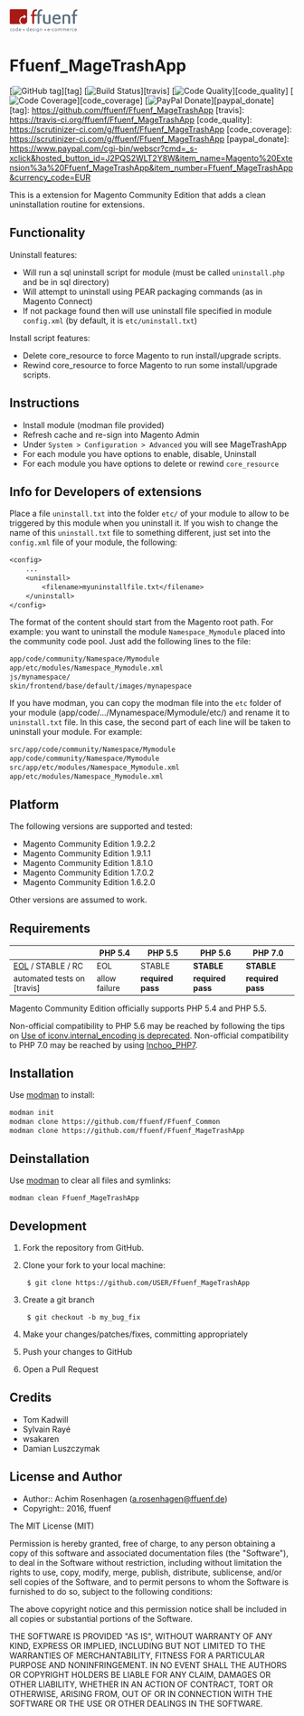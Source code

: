 <a href="http://www.ffuenf.de" title="ffuenf - code • design • e-commerce"><img src="https://github.com/ffuenf/Ffuenf_Common/blob/master/skin/adminhtml/default/default/ffuenf/ffuenf.png" alt="ffuenf - code • design • e-commerce" /></a>

Ffuenf_MageTrashApp
===================
[![GitHub tag](https://img.shields.io/github/tag/ffuenf/Ffuenf_MageTrashApp.svg)][tag]
[![Build Status](https://img.shields.io/travis/ffuenf/Ffuenf_MageTrashApp.svg)][travis]
[![Code Quality](https://scrutinizer-ci.com/g/ffuenf/Ffuenf_MageTrashApp/badges/quality-score.png)][code_quality]
[![Code Coverage](https://scrutinizer-ci.com/g/ffuenf/Ffuenf_MageTrashApp/badges/coverage.png)][code_coverage]
[![PayPal Donate](https://img.shields.io/badge/paypal-donate-blue.svg)][paypal_donate]
[tag]: https://github.com/ffuenf/Ffuenf_MageTrashApp
[travis]: https://travis-ci.org/ffuenf/Ffuenf_MageTrashApp
[code_quality]: https://scrutinizer-ci.com/g/ffuenf/Ffuenf_MageTrashApp
[code_coverage]: https://scrutinizer-ci.com/g/ffuenf/Ffuenf_MageTrashApp
[paypal_donate]: https://www.paypal.com/cgi-bin/webscr?cmd=_s-xclick&hosted_button_id=J2PQS2WLT2Y8W&item_name=Magento%20Extension%3a%20Ffuenf_MageTrashApp&item_number=Ffuenf_MageTrashApp&currency_code=EUR

This is a extension for Magento Community Edition that adds a clean uninstallation routine for extensions.

Functionality
-------------

Uninstall features:

* Will run a sql uninstall script for module (must be called `uninstall.php` and be in sql directory)
* Will attempt to uninstall using PEAR packaging commands (as in Magento Connect)
* If not package found then will use uninstall file specified in module `config.xml` (by default, it is `etc/uninstall.txt`)

Install script features:

* Delete core_resource to force Magento to run install/upgrade scripts.
* Rewind core_resource to force Magento to run some install/upgrade scripts.

Instructions
------------

* Install module (modman file provided)
* Refresh cache and re-sign into Magento Admin
* Under `System > Configuration > Advanced` you will see MageTrashApp
* For each module you have options to enable, disable, Uninstall
* For each module you have options to delete or rewind `core_resource`

Info for Developers of extensions
---------------------------------

Place a file `uninstall.txt` into the folder `etc/`  of your module to allow to be triggered by this module when you uninstall it.
If you wish to change the name of this `uninstall.txt` file to something different, just set into the `config.xml` file of your module, the following:

```
<config>
    ...
    <uninstall>
        <filename>myuninstallfile.txt</filename>
    </uninstall>
</config>
```

The format of the content should start from the Magento root path. For example: you want to uninstall the module `Namespace_Mymodule` placed into the community code pool.
Just add the following lines to the file:

```
app/code/community/Namespace/Mymodule
app/etc/modules/Namespace_Mymodule.xml
js/mynamespace/
skin/frontend/base/default/images/mynapespace
```

If you have modman, you can copy the modman file into the `etc` folder of your module (app/code/.../Mynamespace/Mymodule/etc/) and rename it to `uninstall.txt` file. In this case, the second part of each line will be taken to uninstall your module.
For example:
```
src/app/code/community/Namespace/Mymodule  app/code/community/Namespace/Mymodule
src/app/etc/modules/Namespace_Mymodule.xml app/etc/modules/Namespace_Mymodule.xml
```

Platform
--------

The following versions are supported and tested:

* Magento Community Edition 1.9.2.2
* Magento Community Edition 1.9.1.1
* Magento Community Edition 1.8.1.0
* Magento Community Edition 1.7.0.2
* Magento Community Edition 1.6.2.0

Other versions are assumed to work.

Requirements
------------

|                                                                     | PHP 5.4        | PHP 5.5           | PHP 5.6           | PHP 7.0           |
| ------------------------------------------------------------------- | -------------- | ----------------- | ----------------- | ----------------- |
| [EOL](https://secure.php.net/supported-versions.php) / STABLE / RC  | EOL            | STABLE            | **STABLE**        | **STABLE**        |
| automated tests on [travis]                                         | allow failure  | **required pass** | **required pass** | **required pass** |

Magento Community Edition officially supports PHP 5.4 and PHP 5.5.

Non-official compatibility to PHP 5.6 may be reached by following the tips on [Use of iconv.internal_encoding is deprecated](https://magento.stackexchange.com/questions/34015/magento-1-9-php-5-6-use-of-iconv-internal-encoding-is-deprecated).
Non-official compatibility to PHP 7.0 may be reached by using [Inchoo_PHP7](https://github.com/Inchoo/Inchoo_PHP7).

Installation
------------

Use [modman](https://github.com/colinmollenhour/modman) to install:
```
modman init
modman clone https://github.com/ffuenf/Ffuenf_Common
modman clone https://github.com/ffuenf/Ffuenf_MageTrashApp
```

Deinstallation
--------------

Use [modman](https://github.com/colinmollenhour/modman) to clear all files and symlinks:
```
modman clean Ffuenf_MageTrashApp
```

Development
-----------
1. Fork the repository from GitHub.
2. Clone your fork to your local machine:

        $ git clone https://github.com/USER/Ffuenf_MageTrashApp

3. Create a git branch

        $ git checkout -b my_bug_fix

4. Make your changes/patches/fixes, committing appropriately
5. Push your changes to GitHub
6. Open a Pull Request

Credits
-------

* Tom Kadwill
* Sylvain Rayé
* wsakaren
* Damian Luszczymak

License and Author
------------------

- Author:: Achim Rosenhagen (<a.rosenhagen@ffuenf.de>)
- Copyright:: 2016, ffuenf

The MIT License (MIT)

Permission is hereby granted, free of charge, to any person obtaining a copy
of this software and associated documentation files (the "Software"), to deal
in the Software without restriction, including without limitation the rights
to use, copy, modify, merge, publish, distribute, sublicense, and/or sell
copies of the Software, and to permit persons to whom the Software is
furnished to do so, subject to the following conditions:

The above copyright notice and this permission notice shall be included in all
copies or substantial portions of the Software.

THE SOFTWARE IS PROVIDED "AS IS", WITHOUT WARRANTY OF ANY KIND, EXPRESS OR
IMPLIED, INCLUDING BUT NOT LIMITED TO THE WARRANTIES OF MERCHANTABILITY,
FITNESS FOR A PARTICULAR PURPOSE AND NONINFRINGEMENT. IN NO EVENT SHALL THE
AUTHORS OR COPYRIGHT HOLDERS BE LIABLE FOR ANY CLAIM, DAMAGES OR OTHER
LIABILITY, WHETHER IN AN ACTION OF CONTRACT, TORT OR OTHERWISE, ARISING FROM,
OUT OF OR IN CONNECTION WITH THE SOFTWARE OR THE USE OR OTHER DEALINGS IN THE
SOFTWARE.

